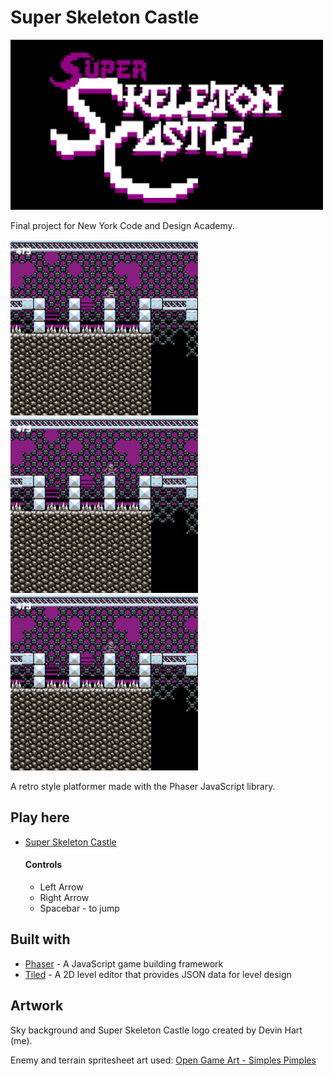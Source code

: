# Super Skeleton Castle

![logo](https://github.com/devin-hart/Super-Skeleton-Castle/blob/master/assets/images/site_title_screen.png)

Final project for New York Code and Design Academy.

![screenshot](https://github.com/devin-hart/Super-Skeleton-Castle/blob/master/assets/images/screenshot1.png) ![screenshot](https://github.com/devin-hart/Super-Skeleton-Castle/blob/master/assets/images/screenshot1.png) ![screenshot](https://github.com/devin-hart/Super-Skeleton-Castle/blob/master/assets/images/screenshot1.png)

A retro style platformer made with the Phaser JavaScript library.

## Play here

* [Super Skeleton Castle](http://devin-hart.github.io/ssc/ssc.html)

  #### Controls

  * Left Arrow
  * Right Arrow
  * Spacebar - to jump

## Built with

* [Phaser](http://www.phaser.io) - A JavaScript game building framework
* [Tiled](http://www.mapeditor.org) - A 2D level editor that provides JSON data for level design

## Artwork

Sky background and Super Skeleton Castle logo created by Devin Hart (me).

Enemy and terrain spritesheet art used: [Open Game Art - Simples Pimples](https://opengameart.org/content/simple-broad-purpose-tileset)
